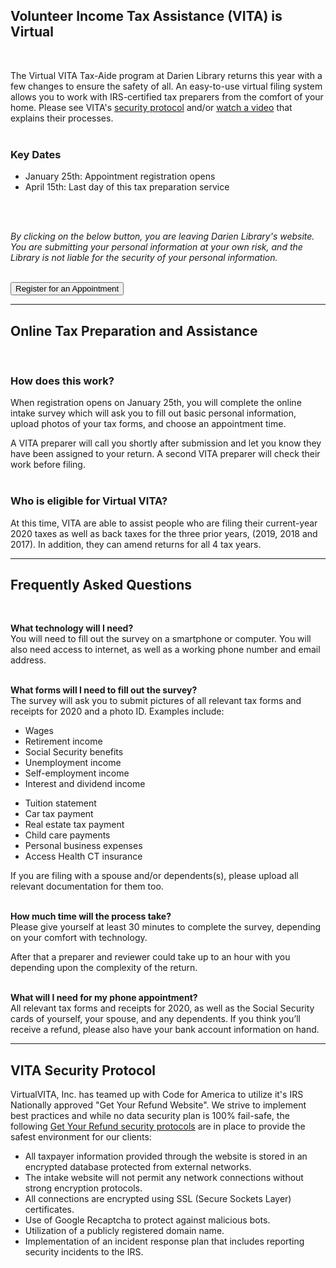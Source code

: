 <div class="row">
<div class="col-md-10 col-md-offset-1">

## Volunteer Income Tax Assistance (VITA) is Virtual
<br />
<div class="row">
<div class="col-md-6">

The Virtual VITA Tax-Aide program at Darien Library returns this year with a few changes to ensure the safety of all. An easy-to-use virtual filing system allows you to work with IRS-certified tax preparers from the comfort of your home. Please see VITA's <a href="#Security">security protocol</a> and/or [watch a video](http://dar.to/35nkjju "watch a video") that explains their processes.
<br />
<br />

### Key Dates
* January 25th: Appointment registration opens
* April 15th: Last day of this tax preparation service
<!-- * January 29th: Scanning and data entry service begins -->
<br />

<!-- A limited <a href="#appt">scanning and data entry service</a> -->
<br />

</div>
<div class="col-md-6">

_By clicking on the below button, you are leaving Darien Library's website. You are submitting your personal information at your own risk, and the Library is not liable for the security of your personal information._
<br />
<br />

<a href="http://dar.to/3sRNXra"><button class="btn-u btn-u-lg btn-u-dark-blue btn-block" type="button">Register for an Appointment</button></a>

</div>
</div>
<hr />

## Online Tax Preparation and Assistance
<br />

<div class="row">
<div class="col-md-6">

### How does this work?
When registration opens on January 25th, you will complete the online intake survey which will ask you to fill out basic personal information, upload photos of your tax forms, and choose an appointment time.

A VITA preparer will call you shortly after submission and let you know they have been assigned to your return. A second VITA preparer will check their work before filing. 
<br />
<br />

</div>
<div class="col-md-6">

### Who is eligible for Virtual VITA?
At this time, VITA are able to assist people who are filing their current-year 2020 taxes as well as back taxes for the three prior years, (2019, 2018 and 2017). In addition, they can amend returns for all 4 tax years.

</div>
</div>
<hr />

<!-- 
<a id="appt"></a>
## Scanning and Data Entry Service
<br />
<div class="row">
<div class="col-md-6">

### In-Person Appointments
We strongly encourage you to have your returns prepared using the all-virtual filing method.  

However, for those with minimal computer skills or who can’t elicit the help of family or friends, Darien Library will be offering limited in-person appointments by which your basic information and tax documents will be entered into the “Get Your Refund” system by the same group of IRS-certified volunteers we have partnered with for years. 

Due to COVID restrictions, this service is very limited and appointments are required. Your return will be prepared remotely by Virtual VITA volunteers and arrangements will be made to deliver the finished return to you at a later date.        
<br />
<br />

</div>
<div class="col-md-6">

### Appointments
You may start making your scanning appointments now. The first appointments will be on January 29th.

* Fridays from 9 a.m. to 1 p.m.
* Saturdays from 1 to 5 p.m. 
<br />

### Schedule Your Appointment
Call the Reference Desk at [203-669-5236](tel:2036695236 "Call the Reference Desk"). 

These appointments are for those who need help filling out an online form. You will need to bring all your <a href="#docs">tax-related documents</a> with you. 

[View directions](http://dar.to/2vLm4Ty "View directions") to Darien Library at 1441 Post Road.
</div>
</div>
<hr /> -->

## Frequently Asked Questions
<br />

**What technology will I need?**<br />
You will need to fill out the survey on a smartphone or computer. You will also need access to internet, as well as a working phone number and email address. 
<br />
<br />

<a name="docs"></a>
**What forms will I need to fill out the survey?**<br />
The survey will ask you to submit pictures of all relevant tax forms and receipts for 2020 and a photo ID. Examples include: 

<div class="row">
<div class="col-md-6">

* Wages
* Retirement income
* Social Security benefits
* Unemployment income
* Self-employment income
* Interest and dividend income

</div>
<div class="col-md-6">

* Tuition statement
* Car tax payment
* Real estate tax payment
* Child care payments
* Personal business expenses
* Access Health CT insurance

</div>
</div>

If you are filing with a spouse and/or dependents(s), please upload all relevant documentation for them too. 
<br />
<br />

**How much time will the process take?**<br />
Please give yourself at least 30 minutes to complete the survey, depending on your comfort with technology.

After that a preparer and reviewer could take up to an hour with you depending upon the complexity of the return.
<br />
<br />

**What will I need for my phone appointment?**<br />
All relevant tax forms and receipts for 2020, as well as the Social Security cards of yourself, your spouse, and any dependents. If you think you’ll receive a refund, please also have your bank account information on hand.
<br />
<hr />

<a name="Security"></a>

## VITA Security Protocol
VirtualVITA, Inc. has teamed up with Code for America to utilize it's IRS Nationally approved  "Get Your Refund Website".  We strive to implement best practices and while no data security plan is 100% fail-safe, the following [Get Your Refund security protocols](http://dar.to/2Nuge75 "Get Your Refund security protocols") are in place to provide the safest environment for our clients:

* All taxpayer information provided through the website is stored in an encrypted database protected from external networks.
* The intake website will not permit any network connections without strong encryption protocols.
* All connections are encrypted using SSL (Secure Sockets Layer) certificates.
* Use of Google Recaptcha to protect against malicious bots.
* Utilization of a publicly registered domain name.
* Implementation of an incident response plan that includes reporting security incidents to the IRS.
</div>
</div>